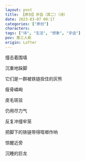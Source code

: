 ```yaml
---
layout: post
title: 【原创】牙齿（其二）（诗）
date: 2023-03-07 00:17
categories: ["原创"]
characters: 
tags: ["诗", "生活", "想象", "牙齿"]
pov: 第三人称
origin: Lofter
---
```


撞击着围墙

沉重地跺脚

它们是一群被铁链拴住的灰熊

瘦骨嶙峋

皮毛斑驳

仍用尽力气

反复冲撞牢笼

把脚下的铁链带得哐啷作响

惊醒近旁

沉睡的巨龙
